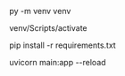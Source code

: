 py -m venv venv 

venv/Scripts/activate

pip install -r requirements.txt


uvicorn main:app --reload
